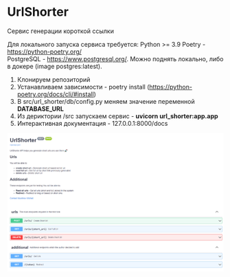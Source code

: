 # UrlShorter
Сервис генерации короткой ссылки

Для локального запуска сервиса требуется:
Python >= 3.9
Poetry - https://python-poetry.org/  
PostgreSQL - https://www.postgresql.org/. Можно поднять локально, либо в докере (image postgres:latest).

1. Клонируем репозиторий
2. Устанавливаем зависимости - poetry install (https://python-poetry.org/docs/cli/#install)
3. В src/url_shorter/db/config.py меняем значение переменной **DATABASE_URL**
4. Из дериктории /src запускаем сервис - **uvicorn url_shorter:app.app**
5. Интерактивная документация - 127.0.0.1:8000/docs


![img.png](img.png)